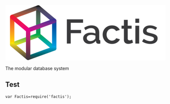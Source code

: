 ![](logo-01.png "Factis database system")

The modular database system

## Test

~~~{.javascript}
var Factis=require('factis');
~~~
